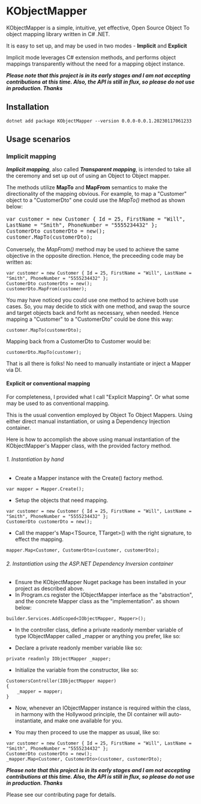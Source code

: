 # KObjectMapper

KObjectMapper is a simple, intuitive, yet effective, Open Source Object To object mapping library written in C# .NET.

It is easy to set up, and may be used in two modes - **Implicit** and **Explicit** 

Implicit mode leverages C# extension methods, and performs object mappings transparently without the need for a mapping object instance.

**_Please note that this project is in its early stages and I am not accepting contributions at this time. Also, the API is still in flux, so please do not use in production. Thanks_**

## Installation

```
dotnet add package KObjectMapper --version 0.0.0-0.0.1.20230117061233
```

## Usage scenarios

### Implicit mapping

***Implicit mapping***, also called ***Transparent mapping***, is intended to take all the ceremony and set up out of using an Object to Object mapper.

The methods utilize **MapTo** and **MapFrom** semantics to make the directionality of the mapping obvious. For example, to map a "Customer" object to a "CustomerDto" one could use the _MapTo()_ method as shown below:

<span style="font-size:1.15em">

```
var customer = new Customer { Id = 25, FirstName = "Will", LastName = "Smith", PhoneNumber = "5555234432" };
CustomerDto customerDto = new();
customer.MapTo(customerDto);
```
</span>

Conversely, the _MapFrom()_ method may be used to achieve the same objective in the opposite direction. Hence, the preceeding code may be written as:

```
var customer = new Customer { Id = 25, FirstName = "Will", LastName = "Smith", PhoneNumber = "5555234432" };
CustomerDto customerDto = new();
customerDto.MapFrom(customer);
```

You may have noticed you could use one method to achieve both use cases. So, you may decide to stick with one method, and swap the source and target objects back and forht as necessary, when needed.
Hence mapping a "Customer" to a "CustomerDto" could be done this way:

```
customer.MapTo(customerDto);
```

Mapping back from a CustomerDto to Customer would be:

```
customerDto.MapTo(customer);
```

That is all there is folks! No need to manually instantiate or inject a Mapper via DI.

#### Explicit or conventional mapping

For completeness, I provided what I call "Explicit Mapping". Or what some may be used to as conventional mapping.

This is the usual convention employed by Object To Object Mappers. Using either direct manual instantiation, or using a Dependency Injection container.

Here is how to accomplish the above using manual instantiation of the KObjectMapper's Mapper class, with the provided factory method.

###### 1. Instantiation by hand

- Create a Mapper instance with the Create() factory method.

```
var mapper = Mapper.Create();
```

- Setup the objects that need mapping.

```
var customer = new Customer { Id = 25, FirstName = "Will", LastName = "Smith", PhoneNumber = "5555234432" };
CustomerDto customerDto = new();
```

- Call the mapper's Map<TSource, TTarget>() with the right signature, to effect the mapping.

```
mapper.Map<Customer, CustomerDto>(customer, customerDto);
```

###### 2. Instantiation using the ASP.NET Dependency Inversion container

- Ensure the KObjectMapper Nuget package has been installed in your project as described above.
- In Program.cs register the IObjectMapper interface as the "abstraction", and the concrete Mapper class as the "implementation". as shown below:

```
builder.Services.AddScoped<IObjectMapper, Mapper>();
```

- In the controller class, define a private readonly member variable of type IObjectMapper called \_mapper or anything you prefer, like so:

- Declare a private readonly member variable like so:

```
private readonly IObjectMapper _mapper;
```

- Initialize the variable from the constructor, like so:

```
CustomersController(IObjectMapper mapper)
{
    _mapper = mapper;
}
```

- Now, whenever an IObjectMapper instance is required within the class, in harmony with the Hollywood principle, the DI container will auto-instantiate, and make one available for you.

- You may then proceed to use the mapper as usual, like so:

```
var customer = new Customer { Id = 25, FirstName = "Will", LastName = "Smith", PhoneNumber = "5555234432" };
CustomerDto customerDto = new();
_mapper.Map<Customer, CustomerDto>(customer, customerDto);
```
**_Please note that this project is in its early stages and I am not accepting contributions at this time. Also, the API is still in flux, so please do not use in production. Thanks_**

Please see our contributing page for details.

